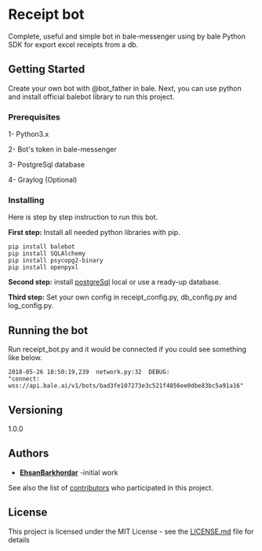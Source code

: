 # Receipt bot

Complete, useful and simple bot in bale-messenger using by bale Python SDK for export excel receipts from a db.

## Getting Started

Create your own bot with @bot_father in bale. Next, you can use python and install official balebot library to run this project.

### Prerequisites



1- Python3.x

2- Bot's token in bale-messenger

3- PostgreSql database

4- Graylog (Optional)


### Installing

Here is step by step instruction to run this bot.

**First step:**
Install all needed python libraries with pip.

```
pip install balebot
pip install SQLAlchemy
pip install psycopg2-binary
pip install openpyxl
```

**Second step:**
install [postgreSql](https://www.postgresql.org/) local or use a ready-up database.

**Third step:**
Set your own config in receipt_config.py, db_config.py and log_config.py. 

## Running the bot

Run receipt_bot.py and it would be connected if you could see something like below.
```
2018-05-26 18:50:19,239  network.py:32  DEBUG:
"connect: wss://api.bale.ai/v1/bots/bad3fe107273e3c521f4856ee0dbe83bc5a91a16"
```
## Versioning

1.0.0

## Authors

* **[EhsanBarkhordar](https://github.com/ehsanbarkhordar)** -initial work

See also the list of [contributors](https://github.com/ehsanbarkhordar/python-receipt-bot/graphs/contributors) who participated in this project.

## License

This project is licensed under the MIT License - see the [LICENSE.md](LICENSE.md) file for details